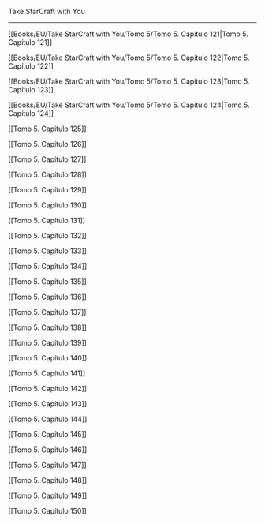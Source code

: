 
Take StarCraft with You

---

[[Books/EU/Take StarCraft with You/Tomo 5/Tomo 5. Capítulo 121|Tomo 5. Capítulo 121]]

[[Books/EU/Take StarCraft with You/Tomo 5/Tomo 5. Capítulo 122|Tomo 5. Capítulo 122]]

[[Books/EU/Take StarCraft with You/Tomo 5/Tomo 5. Capítulo 123|Tomo 5. Capítulo 123]]

[[Books/EU/Take StarCraft with You/Tomo 5/Tomo 5. Capítulo 124|Tomo 5. Capítulo 124]]

[[Tomo 5. Capítulo 125]]

[[Tomo 5. Capítulo 126]]

[[Tomo 5. Capítulo 127]]

[[Tomo 5. Capítulo 128]]

[[Tomo 5. Capítulo 129]]

[[Tomo 5. Capítulo 130]]

[[Tomo 5. Capítulo 131]]

[[Tomo 5. Capítulo 132]]

[[Tomo 5. Capítulo 133]]

[[Tomo 5. Capítulo 134]]

[[Tomo 5. Capítulo 135]]

[[Tomo 5. Capítulo 136]]

[[Tomo 5. Capítulo 137]]

[[Tomo 5. Capítulo 138]]

[[Tomo 5. Capítulo 139]]

[[Tomo 5. Capítulo 140]]

[[Tomo 5. Capítulo 141]]

[[Tomo 5. Capítulo 142]]

[[Tomo 5. Capítulo 143]]

[[Tomo 5. Capítulo 144]]

[[Tomo 5. Capítulo 145]]

[[Tomo 5. Capítulo 146]]

[[Tomo 5. Capítulo 147]]

[[Tomo 5. Capítulo 148]]

[[Tomo 5. Capítulo 149]]

[[Tomo 5. Capítulo 150]]
